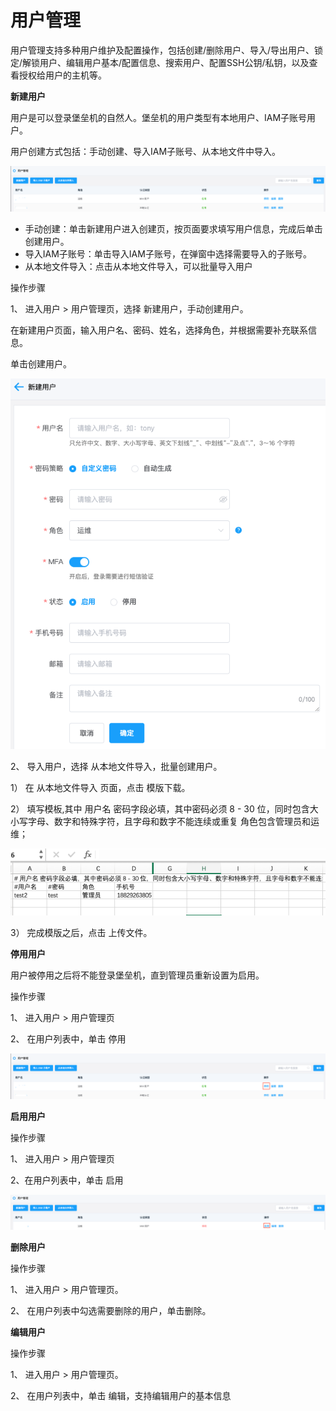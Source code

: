 # 用户管理


用户管理支持多种用户维护及配置操作，包括创建/删除用户、导入/导出用户、锁定/解锁用户、编辑用户基本/配置信息、搜索用户、配置SSH公钥/私钥，以及查看授权给用户的主机等。


**新建用户**

用户是可以登录堡垒机的自然人。堡垒机的用户类型有本地用户、IAM子账号用户。

用户创建方式包括：手动创建、导入IAM子账号、从本地文件中导入。

![](/image/Bastion/user.png) 


- 手动创建：单击新建用户进入创建页，按页面要求填写用户信息，完成后单击创建用户。
- 导入IAM子账号：单击导入IAM子账号，在弹窗中选择需要导入的子账号。
- 从本地文件导入：点击从本地文件导入，可以批量导入用户

操作步骤

1、 进入用户 > 用户管理页，选择 新建用户，手动创建用户。

  在新建用户页面，输入用户名、密码、姓名，选择角色，并根据需要补充联系信息。
  
  单击创建用户。
  
  ![](/image/Bastion/addUser.png) 

2、 导入用户，选择 从本地文件导入，批量创建用户。

  1） 在 从本地文件导入 页面，点击 模版下载。
  
  2） 填写模板,其中 用户名 密码字段必填，其中密码必须 8 - 30 位，同时包含大小写字母、数字和特殊字符，且字母和数字不能连续或重复
      角色包含管理员和运维；
      
  ![](/image/Bastion/moduleUser.png) 
  
  3） 完成模版之后，点击 上传文件。
  
**停用用户**

用户被停用之后将不能登录堡垒机，直到管理员重新设置为启用。

操作步骤

1、 进入用户 > 用户管理页

2、 在用户列表中，单击 停用

  ![](/image/Bastion/userStop.png) 

**启用用户**

操作步骤

1、 进入用户 > 用户管理页

2、在用户列表中，单击 启用

  ![](/image/Bastion/userStart.png) 


**删除用户**

操作步骤

1、 进入用户 > 用户管理页。

2、 在用户列表中勾选需要删除的用户，单击删除。

**编辑用户**

操作步骤

1、 进入用户 > 用户管理页。

2、 在用户列表中，单击 编辑，支持编辑用户的基本信息



